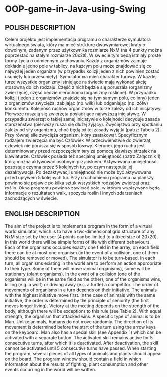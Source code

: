 # OOP-game-in-Java-using-Swing

## POLISH DESCRIPTION
Celem projektu jest implementacja programu o charakterze symulatora wirtualnego świata, który ma mieć strukturę dwuwymiarowej kraty o dowolnym, zadanym przez użytkownika rozmiarze NxM (na 4 punkty można poprzestać na stałym rozmiarze 20x20). W świecie tym będą istniały proste formy życia o odmiennym zachowaniu. Każdy z organizmów zajmuje dokładnie jedno pole w tablicy, na każdym polu może znajdować się co najwyżej jeden organizm (w przypadku kolizji jeden z nich powinien zostać usunięty lub przesunięty). Symulator ma mieć charakter turowy. W każdej turze wszystkie organizmy istniejące na świecie mają wykonać akcję stosowną do ich rodzaju. Część z nich będzie się poruszała (organizmy zwierzęce), część będzie nieruchoma (organizmy roślinne). W przypadku kolizji (jeden z organizmów znajdzie się na tym samym polu, co inny) jeden z organizmów zwycięża, zabijając (np. wilk) lub odganiając (np. żółw) konkurenta. Kolejność ruchów organizmów w turze zależy od ich inicjatywy. Pierwsze ruszają się zwierzęta posiadające najwyższą inicjatywę. W przypadku zwierząt o takiej samej inicjatywie o kolejności decyduje zasada starszeństwa (pierwszy rusza się dłużej żyjący). Zwycięstwo przy spotkaniu zależy od siły organizmu, choć będą od tej zasady wyjątki (patrz: Tabela 2). Przy równej sile zwycięża organizm, który zaatakował. Specyficznym rodzajem zwierzęcia ma być Człowiek. W przeciwieństwie do zwierząt, człowiek nie porusza się w sposób losowy. Kierunek jego ruchu jest determinowany przed rozpoczęciem tury za pomocą klawiszy strzałek na klawiaturze. Człowiek posiada też specjalną umiejętność (patrz Załącznik 1) którą można aktywować osobnym przyciskiem. Aktywowana umiejętność pozostaje czynna przez 5 kolejnych tur, po czym następuje jej dezaktywacja. Po dezaktywacji umiejętność nie może być aktywowana przed upływem 5 kolejnych tur. Przy uruchomieniu programu na planszy powinno się pojawić po kilka sztuk wszystkich rodzajów zwierząt oraz roślin. Okno programu powinno zawierać pole, w którym wypisywane będą informacje o rezultatach walk, spożyciu roślin i innych zdarzeniach zachodzących w świecie.

## ENGLISH DESCRIPTION
The aim of the project is to implement a program in the form of a virtual world simulator, which is to have a two-dimensional grid structure of any NxM size set by the user (4 points can be limited to a fixed size of 20x20). In this world there will be simple forms of life with different behaviours. Each of the organisms occupies exactly one field in the array, on each field there can be at most one organism (in the event of a collision, one of them should be removed or moved). The simulator is to be turn-based. In each turn, all organisms existing in the world are to perform an action appropriate to their type. Some of them will move (animal organisms), some will be stationary (plant organisms). In the event of a collision (one of the organisms will be in the same field as the other), one of the organisms wins, killing (e.g. a wolf) or driving away (e.g. a turtle) a competitor. The order of movements of organisms in a turn depends on their initiative. The animals with the highest initiative move first. In the case of animals with the same initiative, the order is determined by the principle of seniority (the first moves longer living). Victory at the meeting depends on the strength of the body, although there will be exceptions to this rule (see Table 2). With equal strength, the organism that attacked wins. A specific type of animal is to be Man. Unlike animals, humans do not move randomly. The direction of its movement is determined before the start of the turn using the arrow keys on the keyboard. Man also has a special skill (see Appendix 1) which can be activated with a separate button. The activated skill remains active for 5 consecutive turns, after which it is deactivated. After deactivation, the skill cannot be activated until 5 consecutive turns have passed. When starting the program, several pieces of all types of animals and plants should appear on the board. The program window should contain a field in which information about the results of fighting, plant consumption and other events occurring in the world will be written.
